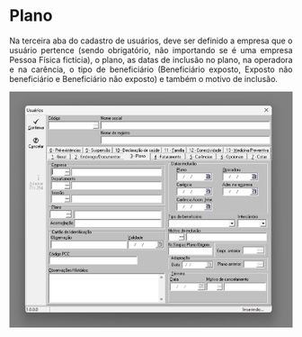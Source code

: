 # Plano

<p align="justify"> Na terceira aba do cadastro de usuários, deve ser definido a empresa que o usuário pertence (sendo obrigatório, não importando se é uma empresa Pessoa Física fictícia), o plano, as datas de inclusão no plano, na operadora e na carência, o tipo de beneficiário (Beneficiário exposto, Exposto não beneficiário e Beneficiário não exposto) e também o motivo de inclusão.</p>

<div align="center">
  <img src="https://github.com/LucasLD1/Manual-CPS/blob/main/Imagens/aba_plano.png">
</div>
<br>
